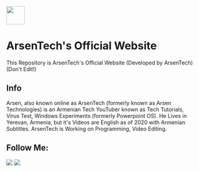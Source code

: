 <img src="https://user-images.githubusercontent.com/62609185/101236877-ff1a6100-36ed-11eb-8b33-7a573f0eee1e.jpeg" width="48" height="48" />

# ArsenTech's Official Website
This Repository is ArsenTech's Official Website (Developed by ArsenTech) (Don't Edit!)

## Info
Arsen, also known online as ArsenTech (formerly known as Arsen Technologies) is an Armenian Tech YouTuber known as Tech Tutorials, Virus Test, Windows Experiments (formerly Powerpoint OS).
He Lives in Yerevan, Armenia, but it's Videos are English as of 2020 with Armenian Subtitles. ArsenTech is Working on Programming, Video Editing.

## Follow Me:
<a href="https://www.youtube.com/channel/UCrtH0g6NE8tW5VIEgDySYtg" target="_blank"><img src="https://img.shields.io/badge/ArsenTech%20-%23FF0000.svg?&style=for-the-badge&logo=YouTube&logoColor=white"/></a>
<a href="https://scratch.mit.edu/users/ArsenTech/" target="_blank"><img src="https://img.shields.io/badge/-ArsenTech-orange?style=for-the-badge&logo=scratch&logoColor=white"></a>
